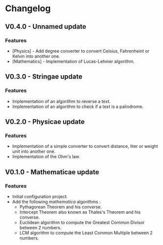 # Changelog

## V0.4.0 - Unnamed update

### Features

- [Physics] - Add degree converter to convert Celsius, Fahrenheint or Kelvin into another one.
- [Mathematics] - Implementation of Lucas-Lehmer algorithm.

## V0.3.0 - Stringae update

### Features

- Implementation of an algorithm to reverse a text.
- Implementation of an algorithm to check if a text is a palindrome.
 
## V0.2.0 - Physicae update

### Features 

- Implementation of a simple converter to convert distance, liter or weight unit into another one.
- Implementation of the Ohm's law.

## V0.1.0 - Mathematicae update

### Features

- Initial configuration project.
- Add the following *mathematica* algorithms :
  - Pythagorean Theorem and his converse.
  - Intercept Theorem  also known as Thales's Theorem and his converse.
  - Euclidean algorithm to compute the Greatest Common Divisor between 2 numbers.
  - LCM algorithm to compute the Least Common Multiple between 2 numbers.
